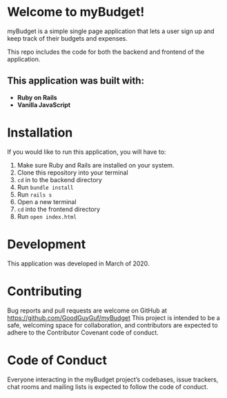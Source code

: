 # Welcome to myBudget!

myBudget is a simple single page application that lets a user sign up and keep track of their budgets and expenses.

This repo includes the code for both the backend and frontend of the application.

## This application was built with:

- **Ruby on Rails**
- **Vanilla JavaScript**

# Installation
If you would like to run this application, you will have to:

1. Make sure Ruby and Rails are installed on your system.
2. Clone this repository into your terminal
3. `cd` in to the backend directory
4. Run `bundle install`
5. Run `rails s`
6. Open a new terminal
7. `cd` into the frontend directory
8. Run `open index.html`

# Development
This application was developed in March of 2020.

# Contributing
Bug reports and pull requests are welcome on GitHub at https://github.com/GoodGuyGuf/myBudget This project is intended to be a safe, welcoming space for collaboration, and contributors are expected to adhere to the Contributor Covenant code of conduct.

# Code of Conduct
Everyone interacting in the myBudget project’s codebases, issue trackers, chat rooms and mailing lists is expected to follow the code of conduct.